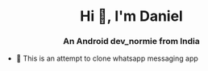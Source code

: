 <h1 align="center">Hi 👋, I'm Daniel</h1>
<h3 align="center">An Android dev_normie from India</h3>

- 🌱 This is an attempt to clone whatsapp messaging app
